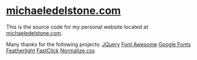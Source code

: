 # [michaeledelstone.com](http://michaeledelstone.com)

This is the source code for my personal website located at [michaeledelstone.com](http://michaeledelstone.com).

Many thanks for the following projects:
[JQuery](https://github.com/jquery/jquery)
[Font Awesome](https://github.com/FortAwesome/Font-Awesome)
[Google Fonts](https://github.com/google/fonts)
[Featherlight](https://github.com/noelboss/featherlight)
[FastClick](https://github.com/ftlabs/fastclick)
[Normalize.css](https://github.com/necolas/normalize.css)
